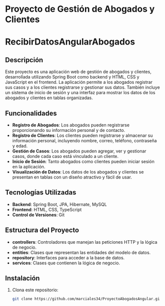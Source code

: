 # Proyecto de Gestión de Abogados y Clientes
# RecibirDatosAngularAbogados

## Descripción

Este proyecto es una aplicación web de gestión de abogados y clientes, desarrollada utilizando Spring Boot como backend y HTML, CSS y JavaScript en el frontend. La aplicación permite a los abogados registrar sus casos y a los clientes registrarse y gestionar sus datos. También incluye un sistema de inicio de sesión y una interfaz para mostrar los datos de los abogados y clientes en tablas organizadas.

## Funcionalidades

- **Registro de Abogados**: Los abogados pueden registrarse proporcionando su información personal y de contacto.
- **Registro de Clientes**: Los clientes pueden registrarse y almacenar su información personal, incluyendo nombre, correo, teléfono, contraseña y edad.
- **Gestión de Casos**: Los abogados pueden agregar, ver y gestionar casos, donde cada caso está vinculado a un cliente.
- **Inicio de Sesión**: Tanto abogados como clientes pueden iniciar sesión en la aplicación.
- **Visualización de Datos**: Los datos de los abogados y clientes se presentan en tablas con un diseño atractivo y fácil de usar.

## Tecnologías Utilizadas

- **Backend**: Spring Boot, JPA, Hibernate, MySQL
- **Frontend**: HTML, CSS, TypeScript
- **Control de Versiones**: Git

## Estructura del Proyecto

- **controllers**: Controladores que manejan las peticiones HTTP y la lógica de negocio.
- **entities**: Clases que representan las entidades del modelo de datos.
- **repository**: Interfaces para acceder a la base de datos.
- **services**: Clases que contienen la lógica de negocio.

## Instalación

1. Clona este repositorio:
   ```bash
   git clone https://github.com/marciales34/ProyectoAbogadosAngular.git
